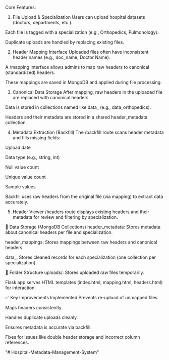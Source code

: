 Core Features:
1. File Upload & Specialization
Users can upload hospital datasets (doctors, departments, etc.).

Each file is tagged with a specialization (e.g., Orthopedics, Pulmonology).

Duplicate uploads are handled by replacing existing files.

2. Header Mapping Interface
Uploaded files often have inconsistent header names (e.g., doc_name, Doctor Name).

A /mapping interface allows admins to map raw headers to canonical (standardized) headers.

These mappings are saved in MongoDB and applied during file processing.

3. Canonical Data Storage
After mapping, raw headers in the uploaded file are replaced with canonical headers.

Data is stored in collections named like data_<specialization> (e.g., data_orthopedics).

Headers and their metadata are stored in a shared header_metadata collection.

4. Metadata Extraction (Backfill)
The /backfill route scans header metadata and fills missing fields:

Upload date

Data type (e.g., string, int)

Null value count

Unique value count

Sample values

Backfill uses raw headers from the original file (via mapping) to extract data accurately.

5. Header Viewer
/headers route displays existing headers and their metadata for review and filtering by specialization.

💾 Data Storage (MongoDB Collections)
header_metadata: Stores metadata about canonical headers per file and specialization.

header_mappings: Stores mappings between raw headers and canonical headers.

data_<specialization>: Stores cleaned records for each specialization (one collection per specialization).

📁 Folder Structure
uploads/: Stores uploaded raw files temporarily.

Flask app serves HTML templates (index.html, mapping.html, headers.html) for interaction.

✅ Key Improvements Implemented
Prevents re-upload of unmapped files.

Maps headers consistently.

Handles duplicate uploads cleanly.

Ensures metadata is accurate via backfill.

Fixes for issues like double header storage and incorrect column references.

"# Hospital-Metadata-Management-System" 
